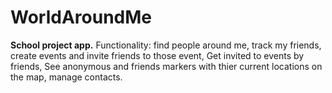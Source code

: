 # WorldAroundMe
**School project app.** Functionality: find people around me, track my friends, create events and invite friends to those event, Get invited to events by friends, See anonymous and friends markers with thier current locations on the map, manage contacts.
